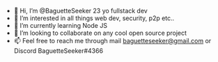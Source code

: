 - 👋 Hi, I’m @BaguetteSeeker 23 yo fullstack dev
- 👀 I’m interested in all things web dev, security, p2p etc..
- 🌱 I’m currently learning Node JS
- 💞️ I’m looking to collaborate on any cool open source project
- 📫 Feel free to reach me  through mail baguetteseeker@gmail.com or Discord BaguetteSeeker#4366

<!---
BaguetteSeeker/BaguetteSeeker is a ✨ special ✨ repository because its `README.md` (this file) appears on your GitHub profile.
You can click the Preview link to take a look at your changes.
--->
